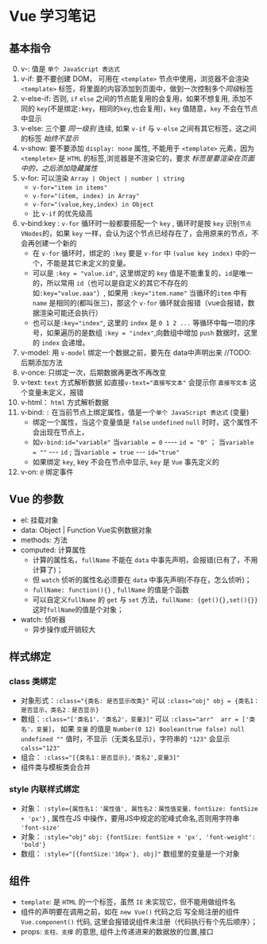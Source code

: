 # Vue 学习笔记

## 基本指令
0. v-: 值是 `单个 JavaScript 表达式`
1. v-if: 要不要创建 DOM， 可用在 `<template>` 节点中使用，浏览器不会渲染 `<template>` 标签，将里面的内容添加到页面中，做到一次控制多个*同级*标签
1. v-else-if: 否则, `if` `else` 之间的节点能复用的会复用，如果不想复用, 添加不同的 `key`(不是绑定`:key`，相同的`key`,也会复用)，`key` 值随意，`key` 不会在节点中显示
1. v-else: 三个要 *同一级别* 连续, 如果 `v-if` 与 `v-else` 之间有其它标签，这之间的标签 *始终不显示*
2. v-show: 要不要添加 `display: none` 属性, 不能用于 `<template>` 元素，因为 `<templete>` 是 `HTML` 的标签,浏览器是不渲染它的，要求 *标签是要渲染在页面中的，之后添加隐藏属性*
3. v-for: 可以渲染 `Array | Object | number | string` 
    - `v-for="item in items"`
    - `v-for="(item, index) in Array"`
    - `v-for="(value,key,index) in Object`
    - 比 `v-if` 的优先级高
4. v-bind:key : `v-for` 循环时一般都要搭配一个 `key` , 循环时是按 `key` 识别`节点VNodes`的，如果 `key` 一样，会认为这个节点已经存在了，会用原来的节点，不会再创建一个新的
    - 在 `v-for` 循环时，绑定的 `:key` 要是 `v-for` 中 `(value key index)` 中的一个，不能是其它未定义的变量。
    - 可以是 `:key = "value.id"`, 这里绑定的 `key` 值是不能重复的，`id`是唯一的，所以常用 `id`（也可以是自定义的其它不存在的 如`:key="value.aaa"`）, 如果用 `:key="item.name"` 当循环的`item` 中有`name` 是相同的(都叫张三)，那这个 `v-for` 循环就会报错（vue会报错，数据渲染可能还会执行）
    - 也可以是`:key="index"`, 这里的 `index` 是 `0 1 2 ...` 等循环中每一项的序号，如果遍历的是数组 `:key = "index"`,向数组中增加 `push` 数据时，这里的 `index` 会递增。 
5. v-model: 用 `v-model` 绑定一个数据之前，要先在 data中声明出来 //TODO: 后期添加方法
6. v-once: 只绑定一次，后期数据再更改不再改变
7. v-text: `text` 方式解析数据 如直接`v-text="直接写文本"` 会提示你 `直接写文本` 这个变量未定义，报错
8. v-html： `html` 方式解析数据
9. v-bind: `:` 在当前节点上绑定属性，值是一个`单个 JavaScript 表达式` (变量)
    - 绑定一个属性，当这个变量值是 `false` `undefined` `null` 时时，这个属性不会出现在节点上，
    - 如`v-bind:id="variable"`  当`variable = 0` ---- `id = "0"` ； 当`variable = ""` --- `id` ; 当`variable = true` --- `id="true"` 
    - 如果绑定 `key`, key 不会在节点中显示, `key` 是 `Vue` 事先定义的
10. v-on: `@` 绑定事件

## Vue 的参数
+ el: 挂载对象
+ data: Object | Function Vue实例数据对象
+ methods: 方法
+ computed: 计算属性
    - 计算的属性名，`fullName` 不能在 `data`  中事先声明，会报错(已有了，不用计算了)；
    - 但 `watch`  侦听的属性名必须要在 `data` 中事先声明(不存在，怎么侦听)；
    - `fullName: function(){}` , `fullName` 的值是个函数
    - 可以自定义`fullName` 的 `get` 与 `set` 方法，`fullName: {get(){},set(){}}` 这时`fullName`的值是个对象；
+ watch: 侦听器
    - 异步操作或开销较大
    
## 样式绑定
### class 类绑定
+ 对象形式：`:class="{类名: 是否显示改类}"`  可以 `:class="obj" obj = {类名1：是否显示，类名2：是否显示}`
+ 数组：`:class="['类名1'，'类名2'，变量3]"` 可以 `:class="arr"  arr = ['类名'，变量]`， 如果 `变量` 的值是 `Number(0 12) Boolean(true false) null undefined ""` 值时，不显示（无类名显示），字符串的 `"123"` 会显示 `calss="123"`
+ 组合： `:class="[{类名1：是否显示},'类名2',变量3]"`
+ 组件类与模板类会合并

### style 内联样式绑定
+ 对象： `:style={属性名1：'属性值', 属性名2：属性值变量，fontSize: fontSize + 'px'}` , 属性在JS 中操作，要用JS中规定的驼峰式命名,否则用字符串 `'font-size'`
+ 对象： `:style="obj"` `obj: {fontSize: fontSize + 'px', 'font-weight': 'bold'}`
+ 数组： `:style="[{fontSize:'10px'}, obj]"`  数组里的变量是一个对象

## 组件
+ `template`: 是 `HTML` 的一个标签，虽然 `IE` 未实现它，但不能用做组件名
+ 组件的声明要在调用之前，如在 `new Vue()` 代码之后 写全局注册的组件 `Vue.component()` 代码, 这里会报错说组件未注册（代码执行有个先后顺序）；
+ props: `支柱、支撑` 的意思, 组件上传递进来的数据放的位置,接口
